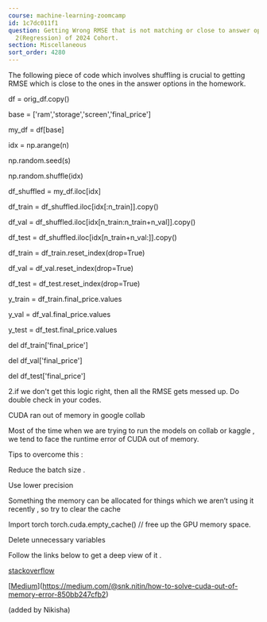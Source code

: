 ```yaml
---
course: machine-learning-zoomcamp
id: 1c7dc011f1
question: Getting Wrong RMSE that is not matching or close to answer options in HW
  2(Regression) of 2024 Cohort.
section: Miscellaneous
sort_order: 4280
---
```


The following piece of code which involves shuffling is crucial to getting RMSE which is close to the ones in the answer options in the homework.

df = orig_df.copy()

base = ['ram','storage','screen','final_price']

my_df = df[base]

idx = np.arange(n)

np.random.seed(s)

np.random.shuffle(idx)

df_shuffled = my_df.iloc[idx]

df_train = df_shuffled.iloc[idx[:n_train]].copy()

df_val = df_shuffled.iloc[idx[n_train:n_train+n_val]].copy()

df_test = df_shuffled.iloc[idx[n_train+n_val:]].copy()

df_train = df_train.reset_index(drop=True)

df_val = df_val.reset_index(drop=True)

df_test = df_test.reset_index(drop=True)

y_train = df_train.final_price.values

y_val =  df_val.final_price.values

y_test = df_test.final_price.values

del df_train['final_price']

del df_val['final_price']

del df_test['final_price']

2.if we don't get this logic right, then all the RMSE gets messed up. Do double check in your codes.

CUDA ran out of memory in google collab

Most of the time when we are trying to run the models on collab or kaggle , we tend to face the  runtime error of CUDA out of memory.

Tips to overcome this :

Reduce the batch size .

Use lower precision

Something the memory can be allocated for things which we aren’t using it recently , so try to clear the cache

Import torch torch.cuda.empty_cache()  // free up the GPU memory space.

Delete unnecessary variables

Follow the links below to get a deep view of it .

[stackoverflow](https://stackoverflow.com/questions/54374935/how-can-i-fix-this-strange-error-runtimeerror-cuda-error-out-of-memory)

[[Medium](https://medium.com/@snk.nitin/how-to-solve-cuda-out-of-memory-error-850bb247cfb2)](https://medium.com/@snk.nitin/how-to-solve-cuda-out-of-memory-error-850bb247cfb2)

(added by Nikisha)

